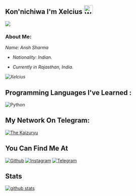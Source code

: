 ## Kon'nichiwa I'm Xelcius <img src="https://user-images.githubusercontent.com/1303154/88677602-1635ba80-d120-11ea-84d8-d263ba5fc3c0.gif" width="28px" alt="Whats Up">

![](https://tenor.com/bQiIJ.gif)

### About Me:

<i>
  Name: Ansh Sharma
  
  - Nationality: Indian.
  
  - Currently in Rajasthan, India.
  
  ![ Xelcius ](https://github-readme-stats.vercel.app/api/top-langs/?username=RimuruDemonlord&theme=blue-Red)
  

 </i> 
 
 ## Programming Languages I've Learned :

![Python](https://img.shields.io/badge/Python-3776AB?style=for-the-badge&logo=python&logoColor=white)

## My Network On Telegram:

[![The Kaizuryu](https://img.shields.io/badge/Telegram-2CA5E0?style=for-the-badge&logo=telegram&logoColor=red)](https://t.me/TheKaizuryu)

## You Can Find Me At
[![Github](https://img.shields.io/badge/-Github-181717?style=for-the-badge&logo=Github&logoColor=red)](https://github.com/RimuruDemonlord)
[![Instagram](https://img.shields.io/badge/Instagram-E44dsada5F?style=for-the-badge&logo=instagram&logoColor=red)](https://www.instagram.com/pyara.sa.aaloo)
[![Telegram](https://img.shields.io/badge/Telegram-2CA5E0?style=for-the-badge&logo=telegram&logoColor=red)](https://t.me/Xelcius)

## Stats

[![github stats](https://github-readme-stats.vercel.app/api?username=RimuruDemonlord&show_icons=true&theme=radical)](https://github.com/RimuruDemonlord)


